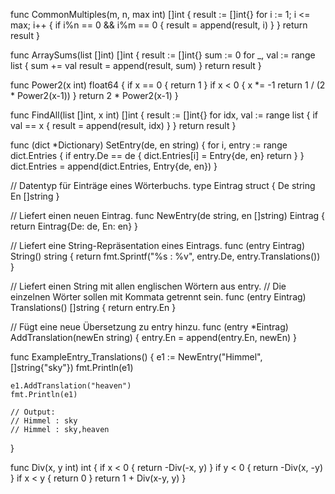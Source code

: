 func CommonMultiples(m, n, max int) []int {
	result := []int{}
	for i := 1; i <= max; i++ {
		if i%n == 0 && i%m == 0 {
			result = append(result, i)
		}
	}
	return result
}

func ArraySums(list []int) []int {
	result := []int{}
	sum := 0
	for _, val := range list {
		sum += val
		result = append(result, sum)
	}
	return result
}

func Power2(x int) float64 {
	if x == 0 {
		return 1
	}
	if x < 0 {
		x *= -1
		return 1 / (2 * Power2(x-1))
	}
	return 2 * Power2(x-1)
}

func FindAll(list []int, x int) []int {
	result := []int{}
	for idx, val := range list {
		if val == x {
			result = append(result, idx)
		}
	}
	return result
}

func (dict *Dictionary) SetEntry(de, en string) {
	for i, entry := range dict.Entries {
		if entry.De == de {
			dict.Entries[i] = Entry{de, en}
			return
		}
	}
	dict.Entries = append(dict.Entries, Entry{de, en})
}

// Datentyp für Einträge eines Wörterbuchs.
type Eintrag struct {
	De string
	En []string
}

// Liefert einen neuen Eintrag.
func NewEntry(de string, en []string) Eintrag {
	return Eintrag{De: de, En: en}
}

// Liefert eine String-Repräsentation eines Eintrags.
func (entry Eintrag) String() string {
	return fmt.Sprintf("%s : %v", entry.De, entry.Translations())
}

// Liefert einen String mit allen englischen Wörtern aus entry.
// Die einzelnen Wörter sollen mit Kommata getrennt sein.
func (entry Eintrag) Translations() []string {
	return entry.En
}

// Fügt eine neue Übersetzung zu entry hinzu.
func (entry *Eintrag) AddTranslation(newEn string) {
	entry.En = append(entry.En, newEn)
}

func ExampleEntry_Translations() {
	e1 := NewEntry("Himmel", []string{"sky"})
	fmt.Println(e1)

	e1.AddTranslation("heaven")
	fmt.Println(e1)

	// Output:
	// Himmel : sky
	// Himmel : sky,heaven
}

func Div(x, y int) int {
	if x < 0 {
		return -Div(-x, y)
	}
	if y < 0 {
		return -Div(x, -y)
	}
	if x < y {
		return 0
	}
	return 1 + Div(x-y, y)
}
